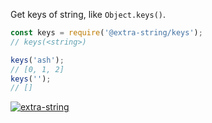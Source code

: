Get keys of string, like `Object.keys()`.

```javascript
const keys = require('@extra-string/keys');
// keys(<string>)

keys('ash');
// [0, 1, 2]
keys('');
// []
```


[![extra-string](https://i.imgur.com/y4YVIau.jpg)](https://www.npmjs.com/package/extra-string)
